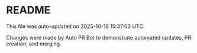 # README

This file was auto-updated on 2025-10-16 15:37:03 UTC.

Changes were made by Auto PR Bot to demonstrate automated updates, PR creation, and merging.
